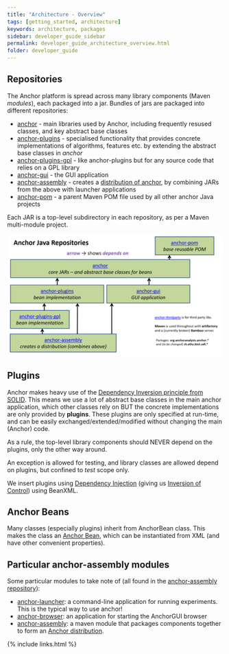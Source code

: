 ```yaml
---
title: "Architecture - Overview"
tags: [getting_started, architecture]
keywords: architecture, packages
sidebar: developer_guide_sidebar
permalink: developer_guide_architecture_overview.html
folder: developer_guide
---
```


## Repositories

The Anchor platform is spread across many library components (Maven *modules*), each packaged into a jar. Bundles of jars are packaged into different repositories:

* [anchor](https://github.com/anchoranalysis/anchor) - main libraries used by Anchor, including frequently resused classes, and key abstract base classes
* [anchor-plugins](https://github.com/anchoranalysis/anchor-plugins) - specialised functionality that provides concrete implementations of algorithms, features etc. by extending the abstract base classes in *anchor*
* [anchor-plugins-gpl](https://github.com/anchoranalysis/anchor-plugins-gpl) - like anchor-plugins but for any source code that relies on a GPL library
* [anchor-gui](https://github.com/anchoranalysis/anchor-gui) - the GUI application
* [anchor-assembly](https://github.com/anchoranalysis/anchor-assembly) - creates a [distribution of anchor](/developer_guide_anchor_distribution.html), by combining JARs from the above with launcher applications
* [anchor-pom](https://github.com/anchoranalysis/anchor-pom) - a parent Maven POM file used by all other anchor Java projects

Each JAR is a top-level subdirectory in each repository, as per a Maven multi-module project.

![anchorRepositories.png](/images/anchorRepositories.png)


## Plugins

Anchor makes heavy use of the [Dependency Inversion principle from SOLID](https://itnext.io/solid-principles-explanation-and-examples-715b975dcad4). This means we use a lot of abstract base classes in the main anchor application, which other classes rely on BUT the concrete implementations are only provided by **plugins**. These plugins are only specified at run-time, and can be easily exchanged/extended/modified without changing the main (Anchor) code.

As a rule, the top-level library components should NEVER depend on the plugins, only the other way around. 

An exception is allowed for testing, and library classes are allowed depend on plugins, but confined to *test* scope only.

We insert plugins using [Dependency Injection](https://en.wikipedia.org/wiki/Dependency_injection) (giving us [Inversion of Control](https://en.wikipedia.org/wiki/Inversion_of_control)) using BeanXML.


## Anchor Beans

Many classes (especially plugins) inherit from AnchorBean class. This makes the class an [Anchor Bean](/developer_guide_anchor_beans.html), which can be instantiated from XML (and have other convenient properties).

## Particular anchor-assembly modules

Some particular modules to take note of (all found in the [anchor-assembly repository](https://github.com/anchoranalysis/anchor-assembly)):
* [anchor-launcher](https://github.com/anchoranalysis/anchor-assembly/tree/master/addplugins/anchor-launcher): a command-line application for running experiments. This is the typical way to use anchor!
* [anchor-browser](https://github.com/anchoranalysis/anchor-assembly/tree/master/addplugins/anchor-browser): an application for starting the AnchorGUI browser
* [anchor-assembly](https://github.com/anchoranalysis/anchor-assembly/tree/master/anchor-assembly): a maven module that packages components together to form an [Anchor distribution](https://bitbucket.org/anchorimageanalysis/anchor/wiki/Anchor%20Distribution).

{% include links.html %}
